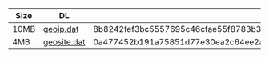 |    Size   |     DL  | sha512sum |
|  ---  |  ---  |  ---  |
| 10MB | [geoip.dat](https://cdn.jsdelivr.net/gh/googleians/Rules@main/geoip.dat) | 8b8242fef3bc5557695c46cfae55f8783b3a14339d47dd7f8abd8f9864184573566ad49135f246b161f351fa2a9af7693e71e89ff7f166a5d2c55c3a189160e6 |
| 4MB | [geosite.dat](https://cdn.jsdelivr.net/gh/googleians/Rules@main/geosite.dat) | 0a477452b191a75851d77e30ea2c64ee2af1cc7093853d006cccb39e166d2146d727417ebb265e8e090f3093e40dd8dfaa3b5fed59ac8501a5a63b7a9d5adf48 |
